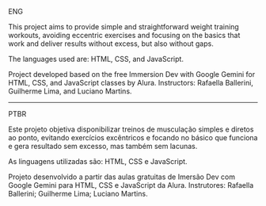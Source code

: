 ENG

This project aims to provide simple and straightforward weight training workouts, avoiding eccentric exercises and focusing on the basics that work and deliver results without excess, but also without gaps.

The languages used are: HTML, CSS, and JavaScript.

Project developed based on the free Immersion Dev with Google Gemini for HTML, CSS, and JavaScript classes by Alura. Instructors: Rafaella Ballerini, Guilherme Lima, and Luciano Martins.

--------------------------------------
PTBR

Este projeto objetiva disponibilizar treinos de musculação simples e diretos ao ponto, evitando exercícios excêntricos e focando no básico que funciona e gera resultado sem excesso, mas também sem lacunas.

As linguagens utilizadas são: HTML, CSS e JavaScript.

Projeto desenvolvido a partir das aulas gratuitas de Imersão Dev com Google Gemini para HTML, CSS e JavaScript da Alura. Instrutores: Rafaella Ballerini; Guilherme Lima; Luciano Martins.